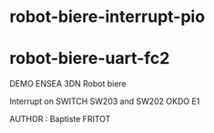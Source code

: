 # robot-biere-interrupt-pio

# robot-biere-uart-fc2

DEMO ENSEA 3DN Robot biere 

Interrupt on SWITCH SW203 and SW202 OKDO E1

AUTHOR : Baptiste FRITOT
